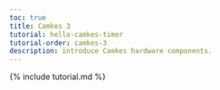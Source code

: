 ```yaml
---
toc: true
title: Camkes 3
tutorial: hello-camkes-timer
tutorial-order: camkes-3
description: introduce Camkes hardware components.
---
```

{% include tutorial.md %}

